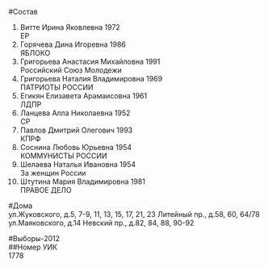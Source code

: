 #Состав  
1. Витте Ирина Яковлевна 1972  
    ЕР  
2. Горячева Дина Игоревна 1986  
    ЯБЛОКО  
3. Григорьева Анастасия Михайловна 1991  
    Российский Союз Молодежи  
4. Григорьева Наталия Владимировна 1969  
    ПАТРИОТЫ РОССИИ  
5. Егикян Елизавета Арамаисовна 1961  
    ЛДПР  
6. Ланцева Алла Николаевна 1952  
    СР  
7. Павлов Дмитрий Олегович 1993  
    КПРФ  
8. Соснина Любовь Юрьевна 1954  
    КОММУНИСТЫ РОССИИ  
9. Шелаева Наталья Ивановна 1954  
    За женщин России  
10. Штутина Мария Владимировна 1981  
    ПРАВОЕ ДЕЛО  
  
#Дома  
ул.Жуковского, д.5, 7-9, 11, 13, 15, 17, 21, 23 Литейный пр., д.58, 60, 64/78 ул.Маяковского, д.14 Невский пр., д.82, 84, 88, 90-92  
  
#Выборы-2012  
##Номер УИК  
1778  
